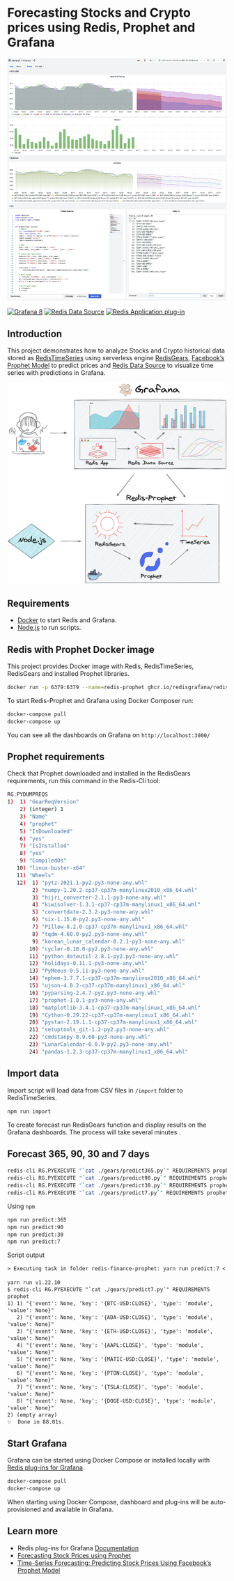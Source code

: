 # Forecasting Stocks and Crypto prices using Redis, Prophet and Grafana

![Finance](https://raw.githubusercontent.com/RedisGrafana/redis-finance-prophet/main/images/finance.png)

[![Grafana 8](https://img.shields.io/badge/Grafana-8-orange)](https://www.grafana.com)
[![Redis Data Source](https://img.shields.io/badge/dynamic/json?color=blue&label=Redis%20Data%20Source&query=%24.version&url=https%3A%2F%2Fgrafana.com%2Fapi%2Fplugins%2Fredis-datasource)](https://grafana.com/grafana/plugins/redis-datasource)
[![Redis Application plug-in](https://img.shields.io/badge/dynamic/json?color=blue&label=Redis%20Application%20plug-in&query=%24.version&url=https%3A%2F%2Fgrafana.com%2Fapi%2Fplugins%2Fredis-app)](https://grafana.com/grafana/plugins/redis-app)

## Introduction

This project demonstrates how to analyze Stocks and Crypto historical data stored as [RedisTimeSeries](https://oss.redislabs.com/redistimeseries/) using serverless engine [RedisGears](https://oss.redislabs.com/redisgears/), [Facebook’s Prophet Model](https://facebook.github.io/prophet/) to predict prices and [Redis Data Source](https://github.com/RedisGrafana/grafana-redis-datasource) to visualize time series with predictions in Grafana.

![Redis-Prophet](https://raw.githubusercontent.com/RedisGrafana/redis-finance-prophet/main/images/redis-prophet.png)


## Requirements

- [Docker](https://docker.com) to start Redis and Grafana.
- [Node.js](https://nodejs.org) to run scripts.

## Redis with Prophet Docker image

This project provides Docker image with Redis, RedisTimeSeries, RedisGears and installed Prophet libraries.

```bash
docker run -p 6379:6379 --name=redis-prophet ghcr.io/redisgrafana/redis-prophet:latest
```

To start Redis-Prophet and Grafana using Docker Composer run:

```bash
docker-compose pull
docker-compose up
```
You can see all the dashboards on Grafana on ``` http://localhost:3000/ ```
## Prophet requirements

Check that Prophet downloaded and installed in the RedisGears requirements, run this command in the Redis-Cli tool:

```bash
RG.PYDUMPREQS
1)  1) "GearReqVersion"
    2) (integer) 1
    3) "Name"
    4) "prophet"
    5) "IsDownloaded"
    6) "yes"
    7) "IsInstalled"
    8) "yes"
    9) "CompiledOs"
   10) "linux-buster-x64"
   11) "Wheels"
   12)  1) "pytz-2021.1-py2.py3-none-any.whl"
        2) "numpy-1.20.2-cp37-cp37m-manylinux2010_x86_64.whl"
        3) "hijri_converter-2.1.1-py3-none-any.whl"
        4) "kiwisolver-1.3.1-cp37-cp37m-manylinux1_x86_64.whl"
        5) "convertdate-2.3.2-py3-none-any.whl"
        6) "six-1.15.0-py2.py3-none-any.whl"
        7) "Pillow-8.2.0-cp37-cp37m-manylinux1_x86_64.whl"
        8) "tqdm-4.60.0-py2.py3-none-any.whl"
        9) "korean_lunar_calendar-0.2.1-py3-none-any.whl"
       10) "cycler-0.10.0-py2.py3-none-any.whl"
       11) "python_dateutil-2.8.1-py2.py3-none-any.whl"
       12) "holidays-0.11.1-py3-none-any.whl"
       13) "PyMeeus-0.5.11-py3-none-any.whl"
       14) "ephem-3.7.7.1-cp37-cp37m-manylinux2010_x86_64.whl"
       15) "ujson-4.0.2-cp37-cp37m-manylinux1_x86_64.whl"
       16) "pyparsing-2.4.7-py2.py3-none-any.whl"
       17) "prophet-1.0.1-py3-none-any.whl"
       18) "matplotlib-3.4.1-cp37-cp37m-manylinux1_x86_64.whl"
       19) "Cython-0.29.22-cp37-cp37m-manylinux1_x86_64.whl"
       20) "pystan-2.19.1.1-cp37-cp37m-manylinux1_x86_64.whl"
       21) "setuptools_git-1.2-py2.py3-none-any.whl"
       22) "cmdstanpy-0.9.68-py3-none-any.whl"
       23) "LunarCalendar-0.0.9-py2.py3-none-any.whl"
       24) "pandas-1.2.3-cp37-cp37m-manylinux1_x86_64.whl"
```

## Import data

Import script will load data from CSV files in `/import` folder to RedisTimeSeries.

```bash
npm run import
```

To create forecast run RedisGears function and display results on the Grafana dashboards. The process will take several minutes .

## Forecast 365, 90, 30 and 7 days

```bash
redis-cli RG.PYEXECUTE "`cat ./gears/predict365.py`" REQUIREMENTS prophet
redis-cli RG.PYEXECUTE "`cat ./gears/predict90.py`" REQUIREMENTS prophet
redis-cli RG.PYEXECUTE "`cat ./gears/predict30.py`" REQUIREMENTS prophet
redis-cli RG.PYEXECUTE "`cat ./gears/predict7.py`" REQUIREMENTS prophet
```

Using `npm`

```bash
npm run predict:365
npm run predict:90
npm run predict:30
npm run predict:7
```

Script output

```
> Executing task in folder redis-finance-prophet: yarn run predict:7 <

yarn run v1.22.10
$ redis-cli RG.PYEXECUTE "`cat ./gears/predict7.py`" REQUIREMENTS prophet
1) 1) "{'event': None, 'key': '{BTC-USD:CLOSE}', 'type': 'module', 'value': None}"
   2) "{'event': None, 'key': '{ADA-USD:CLOSE}', 'type': 'module', 'value': None}"
   3) "{'event': None, 'key': '{ETH-USD:CLOSE}', 'type': 'module', 'value': None}"
   4) "{'event': None, 'key': '{AAPL:CLOSE}', 'type': 'module', 'value': None}"
   5) "{'event': None, 'key': '{MATIC-USD:CLOSE}', 'type': 'module', 'value': None}"
   6) "{'event': None, 'key': '{PTON:CLOSE}', 'type': 'module', 'value': None}"
   7) "{'event': None, 'key': '{TSLA:CLOSE}', 'type': 'module', 'value': None}"
   8) "{'event': None, 'key': '{DOGE-USD:CLOSE}', 'type': 'module', 'value': None}"
2) (empty array)
✨  Done in 88.01s.
```

## Start Grafana

Grafana can be started using Docker Compose or installed locally with [Redis plug-ins for Grafana](https://redisgrafana.github.io).

```bash
docker-compose pull
docker-compose up
```

When starting using Docker Compose, dashboard and plug-ins will be auto-provisioned and available in Grafana.

## Learn more

- Redis plug-ins for Grafana [Documentation](https://redisgrafana.github.io/)
- [Forecasting Stock Prices using Prophet](https://towardsdatascience.com/forecasting-stock-prices-using-prophet-652b31fb564e)
- [Time-Series Forecasting: Predicting Stock Prices Using Facebook’s Prophet Model](https://towardsdatascience.com/time-series-forecasting-predicting-stock-prices-using-facebooks-prophet-model-9ee1657132b5)
